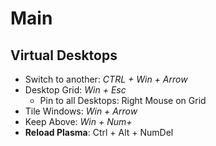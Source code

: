 # Main
## Virtual Desktops
- Switch to another: *CTRL + Win + Arrow*
- Desktop Grid:  *Win + Esc*
	- Pin to all Desktops: Right Mouse on Grid
- Tile Windows: *Win + Arrow*
- Keep Above: *Win + Num+*
- **Reload Plasma**: Ctrl + Alt + NumDel